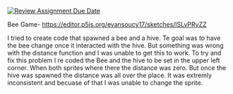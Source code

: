 [![Review Assignment Due Date](https://classroom.github.com/assets/deadline-readme-button-8d59dc4de5201274e310e4c54b9627a8934c3b88527886e3b421487c677d23eb.svg)](https://classroom.github.com/a/6yV0VX07)


Bee Game- https://editor.p5js.org/evansoucy17/sketches/lSLvPRyZZ

I tried to create code that spawned a bee and a hive. Te goal was to have the bee change once it interacted with the hive. But something was wrong with the distance function and I was unable to get this to work. To try and fix this problem I re coded the Bee and the hive to be set in the upper left corner. When both sprites where there the distance was zero. But once the hive was spawned the distance was all over the place. It was extremly inconsistent and becuase of that I was unable to change the sprite. 
